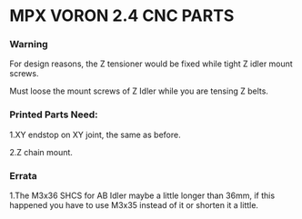 # MPX VORON 2.4 CNC PARTS

### Warning

For design reasons, the Z tensioner would be fixed while tight Z idler mount screws. 

Must loose the mount screws of Z Idler while you are tensing Z belts.





### Printed Parts Need:

1.XY endstop on XY joint, the same as before.

2.Z chain mount.



### Errata

1.The M3x36 SHCS for AB Idler maybe a little longer than 36mm, if this happened you have to use M3x35 instead of it or shorten it a little.





